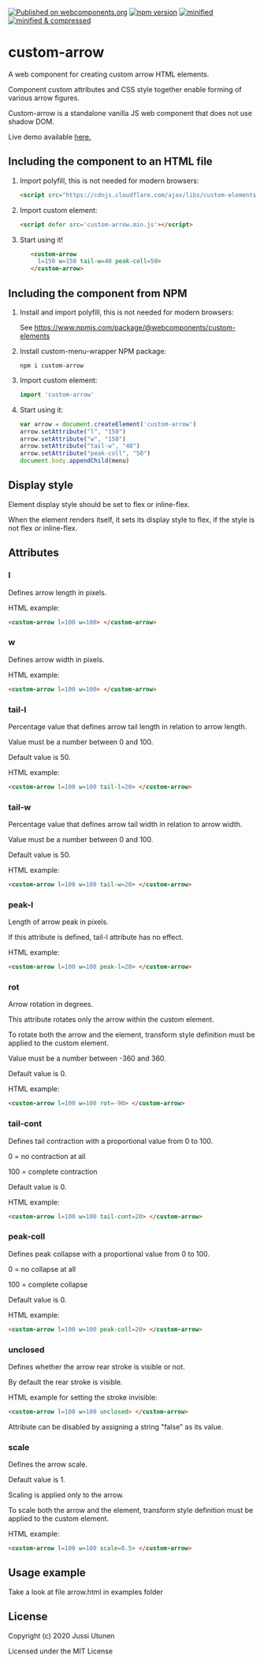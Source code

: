 [![Published on webcomponents.org](https://img.shields.io/badge/webcomponents.org-published-blue.svg)](https://www.webcomponents.org/element/custom-arrow)
[![npm version](https://badge.fury.io/js/custom-arrow.svg)](https://badge.fury.io/js/custom-arrow)
[![minified](https://badgen.net/badge/minified/2.8%20kB/blue)](https://badgen.net/badge/minified/2.8%20kB/blue)
[![minified & compressed](https://badgen.net/badge/minified%20&%20compressed/1.5%20kB/blue)](https://badgen.net/badge/minified%20&%20compressed/1.5%20kB/blue)

# custom-arrow
A web component for creating custom arrow HTML elements.

Component custom attributes and CSS style together enable forming of various arrow figures.

Custom-arrow is a standalone vanilla JS web component that does not use shadow DOM.

Live demo available [here.](http://51.38.51.120/customarrow/)

## Including the component to an HTML file

1. Import polyfill, this is not needed for modern browsers:

    ```html
    <script src="https://cdnjs.cloudflare.com/ajax/libs/custom-elements/1.2.4/custom-elements.min.js"></script>
    ```

2. Import custom element:

    ```html
    <script defer src='custom-arrow.min.js'></script>
    ```

3. Start using it!

    ```html
       <custom-arrow 
         l=150 w=150 tail-w=40 peak-coll=50> 
       </custom-arrow>  
    ```
   
## Including the component from NPM

1. Install and import polyfill, this is not needed for modern browsers:

   See https://www.npmjs.com/package/@webcomponents/custom-elements

2. Install custom-menu-wrapper NPM package:

    ```console
    npm i custom-arrow
    ```

3. Import custom element:

    ```javascript
    import 'custom-arrow'
    ```

4. Start using it:

   ```javascript
   var arrow = document.createElement('custom-arrow')
   arrow.setAttribute("l", "150")
   arrow.setAttribute("w", "150")
   arrow.setAttribute("tail-w", "40")
   arrow.setAttribute("peak-coll", "50")
   document.body.appendChild(menu)
   ```
## Display style

Element display style should be set to flex or inline-flex.

When the element renders itself, it sets its display style to flex, if the style is not flex or inline-flex.

## Attributes

### l

Defines arrow length in pixels.

HTML example:

```html
<custom-arrow l=100 w=100> </custom-arrow>
```

### w

Defines arrow width in pixels.

HTML example:

```html
<custom-arrow l=100 w=100> </custom-arrow>
```

### tail-l

Percentage value that defines arrow tail length in relation to arrow length.

Value must be a number between 0 and 100.

Default value is 50.

HTML example:

```html
<custom-arrow l=100 w=100 tail-l=20> </custom-arrow>
```

### tail-w

Percentage value that defines arrow tail width in relation to arrow width.

Value must be a number between 0 and 100.

Default value is 50.

HTML example:

```html
<custom-arrow l=100 w=100 tail-w=20> </custom-arrow>
```

### peak-l

Length of arrow peak in pixels.

If this attribute is defined, tail-l attribute has no effect.

HTML example:

```html
<custom-arrow l=100 w=100 peak-l=20> </custom-arrow>
```

### rot

Arrow rotation in degrees.

This attribute rotates only the arrow within the custom element.

To rotate both the arrow and the element, transform style definition must be applied to the custom element.

Value must be a number between -360 and 360.

Default value is 0.

HTML example:

```html
<custom-arrow l=100 w=100 rot=-90> </custom-arrow>
```

### tail-cont

Defines tail contraction with a proportional value from 0 to 100.

0 = no contraction at all

100 = complete contraction

Default value is 0.

HTML example:

```html
<custom-arrow l=100 w=100 tail-cont=20> </custom-arrow>
```

### peak-coll

Defines peak collapse with a proportional value from 0 to 100.

0 = no collapse at all

100 = complete collapse

Default value is 0.

HTML example:

```html
<custom-arrow l=100 w=100 peak-coll=20> </custom-arrow>
```

### unclosed

Defines whether the arrow rear stroke is visible or not.

By default the rear stroke is visible.

HTML example for setting the stroke invisible:

```html
<custom-arrow l=100 w=100 unclosed> </custom-arrow>
```
 Attribute can be disabled by assigning a string "false" as its value.

### scale

Defines the arrow scale.

Default value is 1.

Scaling is applied only to the arrow.

To scale both the arrow and the element, transform style definition must be applied to the custom element.

HTML example:

```html
<custom-arrow l=100 w=100 scale=0.5> </custom-arrow>
```
## Usage example

Take a look at file arrow.html in examples folder

## License

Copyright (c) 2020 Jussi Utunen

Licensed under the MIT License

